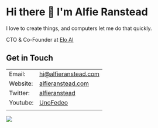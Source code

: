 # Hi there 👋 I'm **Alfie Ranstead**

I love to create things, and computers let me do that quickly.

CTO & Co-Founder at [Elo AI](https://elo.ai)

## Get in Touch
| | |
|---|---|
| Email: | [hi@alfieranstead.com](mailto:hi@alfieranstead.com) |
| Website: | [alfieranstead.com](https://alfieranstead.com) |
| Twitter: | [alfieranstead](https://twitter.com/alfieranstead) |
| Youtube: | [UnoFedeo](https://youtube.com/c/unofedeo) |
| | |

![](https://komarev.com/ghpvc/?username=AlfieRan)
